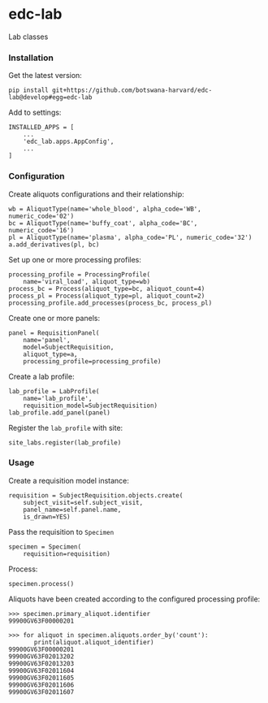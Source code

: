 # edc-lab
Lab classes


### Installation


Get the latest version:

    pip install git+https://github.com/botswana-harvard/edc-lab@develop#egg=edc-lab

Add to settings:

    INSTALLED_APPS = [
        ...
        'edc_lab.apps.AppConfig',
        ...
    ]

### Configuration

Create aliquots configurations and their relationship:
    
    wb = AliquotType(name='whole_blood', alpha_code='WB', numeric_code='02')
    bc = AliquotType(name='buffy_coat', alpha_code='BC', numeric_code='16')
    pl = AliquotType(name='plasma', alpha_code='PL', numeric_code='32')
    a.add_derivatives(pl, bc)
    
Set up one or more processing profiles:

    processing_profile = ProcessingProfile(
        name='viral_load', aliquot_type=wb)
    process_bc = Process(aliquot_type=bc, aliquot_count=4)
    process_pl = Process(aliquot_type=pl, aliquot_count=2)
    processing_profile.add_processes(process_bc, process_pl)
    
Create one or more panels:

    panel = RequisitionPanel(
        name='panel',
        model=SubjectRequisition,
        aliquot_type=a,
        processing_profile=processing_profile)
    
Create a lab profile:

    lab_profile = LabProfile(
        name='lab_profile',
        requisition_model=SubjectRequisition)
    lab_profile.add_panel(panel)
    
Register the `lab_profile` with site:

    site_labs.register(lab_profile)

### Usage

Create a requisition model instance:

    requisition = SubjectRequisition.objects.create(
        subject_visit=self.subject_visit,
        panel_name=self.panel.name,
        is_drawn=YES)

Pass the requisition to `Specimen`

    specimen = Specimen(
        requisition=requisition)

Process:
    
    specimen.process()
    
Aliquots have been created according to the configured processing profile:

    >>> specimen.primary_aliquot.identifier
    99900GV63F00000201
 
    >>> for aliquot in specimen.aliquots.order_by('count'):
           print(aliquot.aliquot_identifier)
    99900GV63F00000201
    99900GV63F02013202
    99900GV63F02013203
    99900GV63F02011604
    99900GV63F02011605
    99900GV63F02011606
    99900GV63F02011607
 
    
    